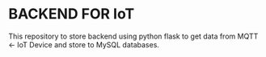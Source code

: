 # BACKEND FOR IoT

This repository to store backend using python flask to get data from MQTT <- IoT Device and store to MySQL databases.
